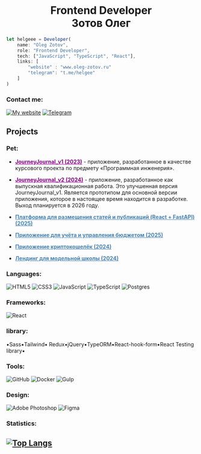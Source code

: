 <h1 align="center">Frontend Developer <br> Зотов Олег</h1>

```JavaScript
let helgeee = Developer(
    name: "Oleg Zotov",
    role: "Frontend Developer",
    tech: ["JavaScript", "TypeScript", "React"],
    links: [
        "website" : "www.oleg-zotov.ru"
        "telegram": "t.me/helgee"
    ]
)
```

### Contact me:

[![My website](https://img.shields.io/badge/-MySite-090909?style=for-the-badge&logo=MySite&logocolor=00538c)](https://www.oleg-zotov.ru/)
[![Telegram](https://img.shields.io/badge/-Telegram-090909?style=for-the-badge&logo=Telegram&logocolor=E9D54D)](https://t.me/helgee/)

<h2>Projects</h2>

### Pet:

- <a href="https://github.com/Helgeee/JourneyJournal_v1_Course_Project" style="color: DarkMagenta;">**JourneyJournal_v1 (2023)**</a> - приложение, разработанное в качестве курсового проекта по предмету «Программная инженерия».

- <a href="https://github.com/Helgeee/JourneyJournal_v2_Graduation_Project" style="color:DarkMagenta;" >**JourneyJournal_v2 (2024)**</a> - приложение, разработанное как выпускная квалификационная работа. Это улучшенная версия JourneyJournal_v1. Является прототипом для основной версии приложения, которое в настоящее время находится в разработке. Выход планируется в 2026 году.


- <a href="https://github.com/Helgeee/journalblog_react_fastapi" style="color: SteelBlue;"> **Платформа для размещения статей и публикаций (React + FastAPI) (2025)** </a>

- <a href="https://github.com/Helgeee/Fullstack__project" style="color: SteelBlue;"> **Приложение для учёта и управления бюджетом (2025)** </a>

- <a href="https://github.com/Helgeee/Crypto_app_react" style="color: SteelBlue;"> **Приложение криптокошелёк (2024)**</a>

- <a href="https://github.com/Helgeee/model__school" style="color: SteelBlue;"> **Лендинг для модельной школы (2024)**</a>

### Languages:

![HTML5](https://img.shields.io/badge/html5-%23E34F26.svg?style=for-the-badge&logo=html5&logoColor=white)
![CSS3](https://img.shields.io/badge/css3-%231572B6.svg?style=for-the-badge&logo=css3&logoColor=white)
![JavaScript](https://img.shields.io/badge/javascript-%23323330.svg?style=for-the-badge&logo=javascript&logoColor=%23F7DF1E)
![TypeScript](https://img.shields.io/badge/typescript-%23007ACC.svg?style=for-the-badge&logo=typescript&logoColor=white)
![Postgres](https://img.shields.io/badge/postgres-%23316192.svg?style=for-the-badge&logo=postgresql&logoColor=white)

<!-- ![Java](https://img.shields.io/badge/-Java-090909?style=for-the-badge&logo=Java&logocolor=E9D54D) -->

### Frameworks:

![React](https://img.shields.io/badge/react-%2320232a.svg?style=for-the-badge&logo=react&logoColor=%2361DAFB)

<!-- ![Angular](https://img.shields.io/badge/angular-%23DD0031.svg?style=for-the-badge&logo=angular&logoColor=white)
![NestJS](https://img.shields.io/badge/nestjs-%23E0234E.svg?style=for-the-badge&logo=nestjs&logoColor=white) -->

### library:

▪️Sass▪️Tailwind▪️ Redux▪️jQuery▪️TypeORM▪️React-hook-form▪️React Testing library▪️

### Tools:

![GitHub](https://img.shields.io/badge/-Git-090909?style=for-the-badge&logo=GitHub&logocolor=E9D54D)
![Docker](https://img.shields.io/badge/docker-%230db7ed.svg?style=for-the-badge&logo=docker&logoColor=white)
![Gulp](https://img.shields.io/badge/GULP-%23CF4647.svg?style=for-the-badge&logo=gulp&logoColor=white)

### Design:

![Adobe Photoshop](https://img.shields.io/badge/adobe%20photoshop-%2331A8FF.svg?style=for-the-badge&logo=adobe%20photoshop&logoColor=white)
![Figma](https://img.shields.io/badge/figma-%23F24E1E.svg?style=for-the-badge&logo=figma&logoColor=white)

### Statistics:

## [![Top Langs](https://github-readme-stats.vercel.app/api/top-langs/?username=Helgeee&show_icons=true&theme=dark)](https://github.com/anuraghazra/github-readme-stats)
